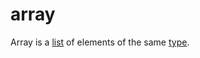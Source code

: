 # array

Array is a [list](computer_science/list) of elements of the same [type](computer_science/data_type).
